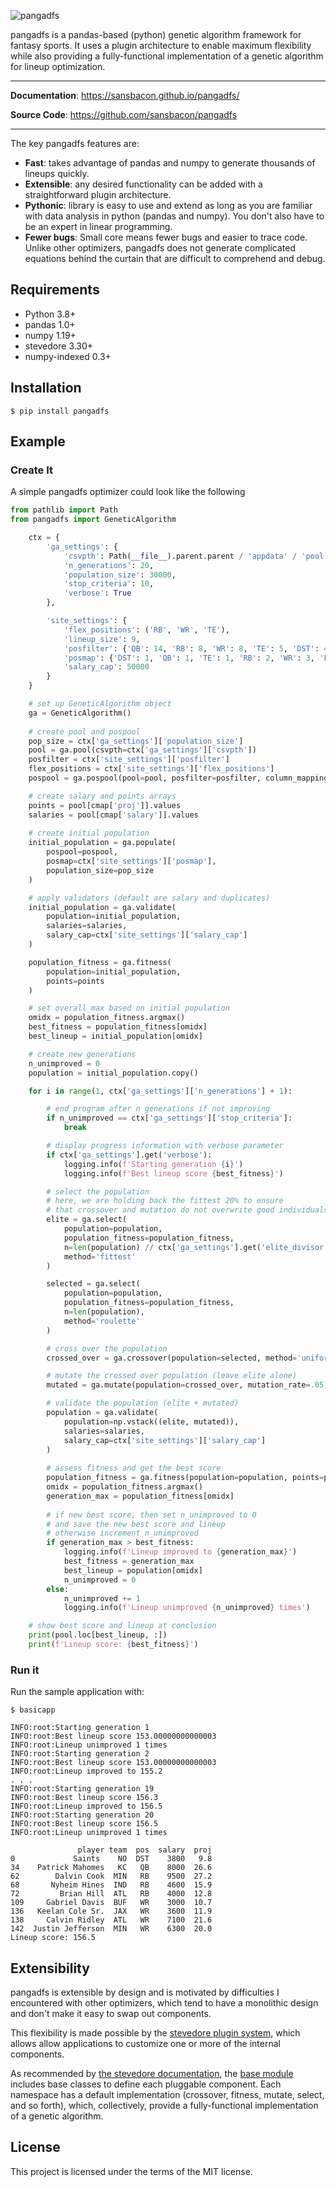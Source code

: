 ![pangadfs](docs/img/pangadfs.png)

pangadfs is a pandas-based (python) genetic algorithm framework for fantasy sports. It uses a plugin architecture to enable maximum flexibility while also providing a fully-functional implementation of a genetic algorithm for lineup optimization.

---

**Documentation**: <a href="https://sansbacon.github.io/pangadfs/">https://sansbacon.github.io/pangadfs/</a>

**Source Code**: <a href="https://github.com/sansbacon/pangadfs" target="_blank">https://github.com/sansbacon/pangadfs</a>

---

The key pangadfs features are:

* **Fast**: takes advantage of pandas and numpy to generate thousands of lineups quickly.
* **Extensible**: any desired functionality can be added with a straightforward plugin architecture.
* **Pythonic**: library is easy to use and extend as long as you are familiar with data analysis in python (pandas and numpy). You don't also have to be an expert in linear programming.
* **Fewer bugs**: Small core means fewer bugs and easier to trace code. Unlike other optimizers, pangadfs does not generate complicated equations behind the curtain that are difficult to comprehend and debug.


## Requirements

* Python 3.8+
* pandas 1.0+
* numpy 1.19+
* stevedore 3.30+
* numpy-indexed 0.3+


## Installation

<div class="termy">

```console
$ pip install pangadfs

```

</div>

## Example

### Create It

A simple pangadfs optimizer could look like the following

```Python
from pathlib import Path
from pangadfs import GeneticAlgorithm

	ctx = {
		'ga_settings': {
			'csvpth': Path(__file__).parent.parent / 'appdata' / 'pool.csv',
			'n_generations': 20,
			'population_size': 30000,
			'stop_criteria': 10,
			'verbose': True
		},

		'site_settings': {
			'flex_positions': ('RB', 'WR', 'TE'),
			'lineup_size': 9,
			'posfilter': {'QB': 14, 'RB': 8, 'WR': 8, 'TE': 5, 'DST': 4, 'FLEX': 8},
			'posmap': {'DST': 1, 'QB': 1, 'TE': 1, 'RB': 2, 'WR': 3, 'FLEX': 7},
			'salary_cap': 50000
		}
	}

	# set up GeneticAlgorithm object
	ga = GeneticAlgorithm()
	
	# create pool and pospool
	pop_size = ctx['ga_settings']['population_size']
	pool = ga.pool(csvpth=ctx['ga_settings']['csvpth'])
	posfilter = ctx['site_settings']['posfilter']
	flex_positions = ctx['site_settings']['flex_positions']
	pospool = ga.pospool(pool=pool, posfilter=posfilter, column_mapping={}, flex_positions=flex_positions)

	# create salary and points arrays
	points = pool[cmap['proj']].values
	salaries = pool[cmap['salary']].values
	
	# create initial population
	initial_population = ga.populate(
		pospool=pospool, 
		posmap=ctx['site_settings']['posmap'], 
		population_size=pop_size
	)

	# apply validators (default are salary and duplicates)
	initial_population = ga.validate(
		population=initial_population, 
		salaries=salaries,
		salary_cap=ctx['site_settings']['salary_cap']
	)

	population_fitness = ga.fitness(
		population=initial_population, 
		points=points
	)

	# set overall_max based on initial population
	omidx = population_fitness.argmax()
	best_fitness = population_fitness[omidx]
	best_lineup = initial_population[omidx]

	# create new generations
	n_unimproved = 0
	population = initial_population.copy()

	for i in range(1, ctx['ga_settings']['n_generations'] + 1):

		# end program after n generations if not improving
		if n_unimproved == ctx['ga_settings']['stop_criteria']:
			break

		# display progress information with verbose parameter
		if ctx['ga_settings'].get('verbose'):
			logging.info(f'Starting generation {i}')
			logging.info(f'Best lineup score {best_fitness}')

		# select the population
		# here, we are holding back the fittest 20% to ensure
		# that crossover and mutation do not overwrite good individuals
		elite = ga.select(
			population=population, 
			population_fitness=population_fitness, 
			n=len(population) // ctx['ga_settings'].get('elite_divisor', 5),
			method='fittest'
		)

		selected = ga.select(
			population=population, 
			population_fitness=population_fitness, 
			n=len(population),
			method='roulette'
		)

		# cross over the population
		crossed_over = ga.crossover(population=selected, method='uniform')

		# mutate the crossed over population (leave elite alone)
		mutated = ga.mutate(population=crossed_over, mutation_rate=.05)

		# validate the population (elite + mutated)
		population = ga.validate(
			population=np.vstack((elite, mutated)), 
			salaries=salaries, 
			salary_cap=ctx['site_settings']['salary_cap']
		)
		
		# assess fitness and get the best score
		population_fitness = ga.fitness(population=population, points=points)
		omidx = population_fitness.argmax()
		generation_max = population_fitness[omidx]
	
		# if new best score, then set n_unimproved to 0
		# and save the new best score and lineup
		# otherwise increment n_unimproved
		if generation_max > best_fitness:
			logging.info(f'Lineup improved to {generation_max}')
			best_fitness = generation_max
			best_lineup = population[omidx]
			n_unimproved = 0
		else:
			n_unimproved += 1
			logging.info(f'Lineup unimproved {n_unimproved} times')

	# show best score and lineup at conclusion
	print(pool.loc[best_lineup, :])
	print(f'Lineup score: {best_fitness}')
```

### Run it

Run the sample application with:

<div class="termy">

```console
$ basicapp

INFO:root:Starting generation 1
INFO:root:Best lineup score 153.00000000000003
INFO:root:Lineup unimproved 1 times
INFO:root:Starting generation 2
INFO:root:Best lineup score 153.00000000000003
INFO:root:Lineup improved to 155.2
. . . 
INFO:root:Starting generation 19
INFO:root:Best lineup score 156.3
INFO:root:Lineup improved to 156.5
INFO:root:Starting generation 20
INFO:root:Best lineup score 156.5
INFO:root:Lineup unimproved 1 times

               player team  pos  salary  proj
0             Saints    NO  DST    3800   9.8
34    Patrick Mahomes   KC   QB    8000  26.6
62        Dalvin Cook  MIN   RB    9500  27.2
68       Nyheim Hines  IND   RB    4600  15.9
72         Brian Hill  ATL   RB    4000  12.8
109     Gabriel Davis  BUF   WR    3000  10.7
136   Keelan Cole Sr.  JAX   WR    3600  11.9
138     Calvin Ridley  ATL   WR    7100  21.6
142  Justin Jefferson  MIN   WR    6300  20.0
Lineup score: 156.5
```
</div>

## Extensibility

pangadfs is extensible by design and is motivated by difficulties I encountered with other optimizers, which tend to have a monolithic design and don't make it easy to swap out components. 

This flexibility is made possible by the [stevedore plugin system](https://docs.openstack.org/stevedore/latest/ "Stevedore plugins"), which allows allow applications to customize one or more of the internal components. 

As recommended by [the stevedore documentation](https://docs.openstack.org/stevedore/latest/user/tutorial/creating_plugins.html#a-plugin-base-class "Stevedore documentation"), the [base module](base-reference.md) includes base classes to define each pluggable component. Each namespace has a default implementation (crossover, fitness, mutate, select, and so forth), which, collectively, provide a fully-functional implementation of a genetic algorithm.

## License

This project is licensed under the terms of the MIT license.
